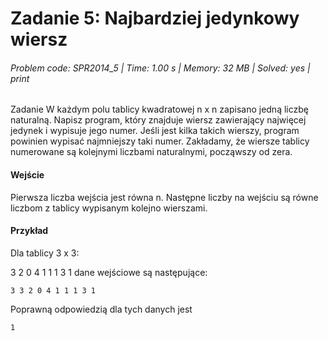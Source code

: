 # Zadanie 5: Najbardziej jedynkowy wiersz
###### Problem code: SPR2014_5 \| Time: 1.00 s \| Memory: 32 MB \| Solved: yes \| print

Zadanie
W każdym polu tablicy kwadratowej n x n zapisano jedną liczbę naturalną. Napisz program, który znajduje wiersz zawierający najwięcej jedynek i wypisuje jego numer. Jeśli jest kilka takich wierszy, program powinien wypisać najmniejszy taki numer.
Zakładamy, że wiersze tablicy numerowane są kolejnymi liczbami naturalnymi, począwszy od zera.

#### Wejście
Pierwsza liczba wejścia jest równa n. Następne liczby na wejściu są równe liczbom z tablicy wypisanym kolejno wierszami.

#### Przykład
Dla tablicy 3 x 3:

3 2 0
4 1 1
1 3 1
dane wejściowe są następujące:
```
3 3 2 0 4 1 1 1 3 1
```
Poprawną odpowiedzią dla tych danych jest
```
1
```
